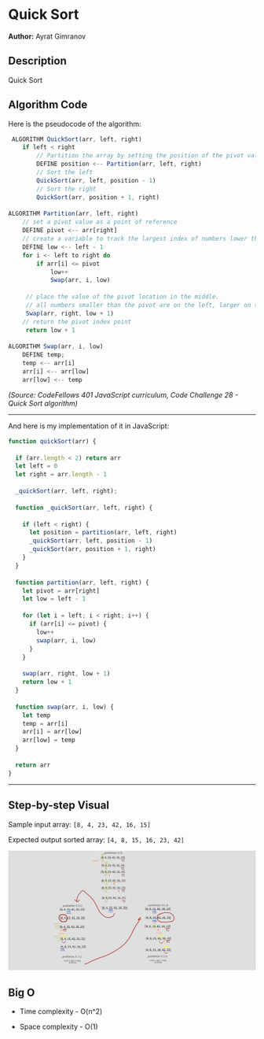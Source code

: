 # Quick Sort

**Author:** Ayrat Gimranov

## Description

Quick Sort 

## Algorithm Code

Here is the pseudocode of the algorithm:

```javascript
 ALGORITHM QuickSort(arr, left, right)
    if left < right
        // Partition the array by setting the position of the pivot value
        DEFINE position <-- Partition(arr, left, right)
        // Sort the left
        QuickSort(arr, left, position - 1)
        // Sort the right
        QuickSort(arr, position + 1, right)

ALGORITHM Partition(arr, left, right)
    // set a pivot value as a point of reference
    DEFINE pivot <-- arr[right]
    // create a variable to track the largest index of numbers lower than the defined pivot
    DEFINE low <-- left - 1
    for i <- left to right do
        if arr[i] <= pivot
            low++
            Swap(arr, i, low)

     // place the value of the pivot location in the middle.
     // all numbers smaller than the pivot are on the left, larger on the right.
     Swap(arr, right, low + 1)
    // return the pivot index point
     return low + 1

ALGORITHM Swap(arr, i, low)
    DEFINE temp;
    temp <-- arr[i]
    arr[i] <-- arr[low]
    arr[low] <-- temp

```

*(Source: CodeFellows 401 JavaScript curriculum, Code Challenge 28 - Quick Sort algorithm)*

---
And here is my implementation of it in JavaScript:

```javascript
function quickSort(arr) {

  if (arr.length < 2) return arr
  let left = 0
  let right = arr.length - 1

  _quickSort(arr, left, right);

  function _quickSort(arr, left, right) {

    if (left < right) {
      let position = partition(arr, left, right)
      _quickSort(arr, left, position - 1)
      _quickSort(arr, position + 1, right)
    }
  }

  function partition(arr, left, right) {
    let pivot = arr[right]
    let low = left - 1

    for (let i = left; i < right; i++) {
      if (arr[i] <= pivot) {
        low++
        swap(arr, i, low)
      }
    }

    swap(arr, right, low + 1)  
    return low + 1
  }

  function swap(arr, i, low) {
    let temp
    temp = arr[i]
    arr[i] = arr[low]
    arr[low] = temp
  }

  return arr
}
```

---

## Step-by-step Visual

Sample input array: ```[8, 4, 23, 42, 16, 15]```

Expected output sorted array: ```[4, 8, 15, 16, 23, 42]``` 

![1](img/1.png)


## Big O

- Time complexity - O(n^2)


- Space complexity - O(1)

